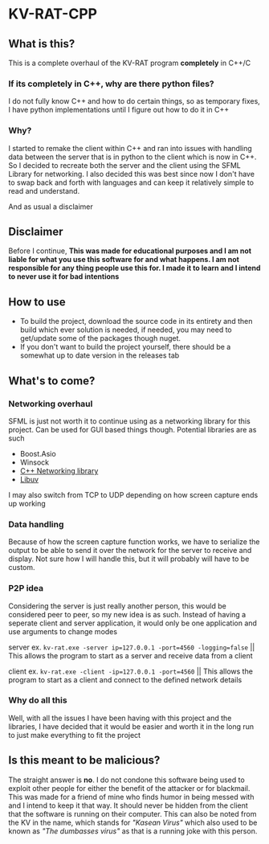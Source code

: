 # KV-RAT-CPP
## What is this?
This is a complete overhaul of the KV-RAT program **completely** in C++/C

### If its completely in C++, why are there python files?
I do not fully know C++ and how to do certain things, so as temporary fixes, I have python implementations until I figure out how to do it in C++

### Why?
I started to remake the client within C++ and ran into issues with handling data between the server that is in python to the client which is now in C++. So I decided to recreate both the server and the client using the SFML Library for networking.
I also decided this was best since now I don't have to swap back and forth with languages and can keep it relatively simple to read and understand.

And as usual a disclaimer
## Disclaimer
Before I continue, **This was made for educational purposes and I am not liable for what you use this software for and what happens.  I am not responsible for any thing people use this for. I made it to learn and I intend to never use it for bad intentions**

## How to use
- To build the project, download the source code in its entirety and then build which ever solution is needed, if needed, you may need to get/update some of the packages though nuget.
- If you don't want to build the project yourself, there should be a somewhat up to date version in the releases tab
## What's to come?
### Networking overhaul
SFML is just not worth it to continue using as a networking library for this project. Can be used for GUI based things though.
Potential libraries are as such

- Boost.Asio
- Winsock
- [C++ Networking library](https://cpp-netlib.org/index.html)
- [Libuv](https://github.com/libuv/libuv)

I may also switch from TCP to UDP depending on how screen capture ends up working

### Data handling
Because of how the screen capture function works, we have to serialize the output to be able to send it over the network for the server to receive and display. Not sure how I will handle this, but it will probably will have to be custom.

### P2P idea
Considering the server is just really another person, this would be considered peer to peer, so my new idea is as such.
Instead of having a seperate client and server application, it would only be one application and use arguments to change modes

server ex. `kv-rat.exe -server ip=127.0.0.1 -port=4560 -logging=false` || This allows the program to start as a server and receive data from a client

client ex. `kv-rat.exe -client -ip=127.0.0.1 -port=4560`  || This allows the program to start as a client and connect to the defined network details

### Why do all this
Well, with all the issues I have been having with this project and the libraries, I have decided that it would be easier and worth it in the long run to just make everything to fit the project
## Is this meant to be malicious?
The straight answer is **no**. I do not condone this software being used to exploit other people for either the benefit of the attacker or for blackmail. This was made for a friend of mine who finds humor in being messed with and I intend to keep it that way. It should never be hidden from the client that the software is running on their computer. This can also be noted from the KV in the name, which stands for *"Kasean Virus"* which also used to be known as *"The dumbasses virus"* as that is a running joke with this person.



